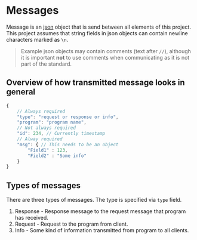 # Messages

Message is an [json](https://en.wikipedia.org/wiki/JSON) object that is send between all elements of this project. This project assumes that string fields in json objects can contain newline characters marked as `\n`.

> Example json objects may contain comments (text after `//`), although it is important **not** to use comments when communicating as it is not part of the standard.
## Overview of how transmitted message looks in general
```javascript
{
	// Always required
	"type": "request or response or info", 
	"program": "program name",
	// Not always required
	"id": 234, // Currently timestamp
	// Alway required
	"msg": { // This needs to be an object
		"Field1" : 123,
		"Field2" : "Some info"
	}
}
```
## Types of messages
There are three types of messages. The type is specified via `type` field.
1. Response - Response message to the request message that program has received.
2. Request - Request to the program from client.
3. Info - Some kind of information transmitted from program to all clients.
